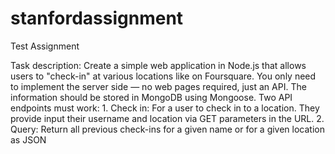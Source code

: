 # stanfordassignment
Test Assignment

Task description: Create a simple web application in Node.js that allows users to "check-in" at various locations like on Foursquare. You only need to implement the server side — no web pages required, just an API. The information should be stored in MongoDB using Mongoose. Two API endpoints must work: 1. Check in: For a user to check in to a location. They provide input their username and location via GET parameters in the URL. 2. Query: Return all previous check-ins for a given name or for a given location as JSON

